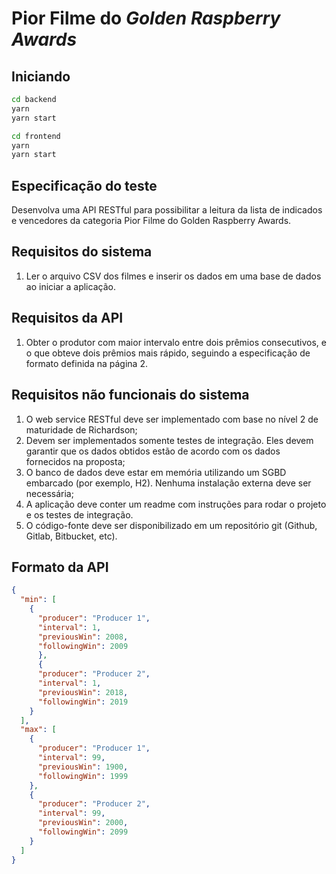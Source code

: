 # **Pior Filme** do *Golden Raspberry Awards* 

## Iniciando

```bash
cd backend
yarn
yarn start
```

```bash
cd frontend
yarn
yarn start
```









## Especificação do teste
Desenvolva uma API RESTful para possibilitar a leitura da lista de indicados e vencedores da
categoria Pior Filme do Golden Raspberry Awards.
## Requisitos do sistema
1. Ler o arquivo CSV dos filmes e inserir os dados em uma base de dados ao iniciar a aplicação.
## Requisitos da API
1. Obter o produtor com maior intervalo entre dois prêmios consecutivos, e o que obteve dois
prêmios mais rápido, seguindo a especificação de formato definida na página 2.
## Requisitos não funcionais do sistema
1. O web service RESTful deve ser implementado com base no nível 2 de maturidade de
Richardson;
2. Devem ser implementados somente testes de integração. Eles devem garantir que os dados
obtidos estão de acordo com os dados fornecidos na proposta;
3. O banco de dados deve estar em memória utilizando um SGBD embarcado (por exemplo, H2).
Nenhuma instalação externa deve ser necessária;
4. A aplicação deve conter um readme com instruções para rodar o projeto e os testes de
integração.
5. O código-fonte deve ser disponibilizado em um repositório git (Github, Gitlab, Bitbucket, etc).

##  Formato da API

```json
{
  "min": [
    {
      "producer": "Producer 1",
      "interval": 1,
      "previousWin": 2008,
      "followingWin": 2009
      },
      {
      "producer": "Producer 2",
      "interval": 1,
      "previousWin": 2018,
      "followingWin": 2019
    }
  ],
  "max": [
    {
      "producer": "Producer 1",
      "interval": 99,
      "previousWin": 1900,
      "followingWin": 1999
    },
    {
      "producer": "Producer 2",
      "interval": 99,
      "previousWin": 2000,
      "followingWin": 2099
    }
  ]
}
```
